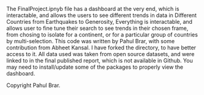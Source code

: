 The FinalProject.ipnyb file has a dashboard at the very end, which is interactable, and allows the users to see different trends in data in Different Countries from Earthquakes to Generosity, 
Everything is interactable, and allows user to fine tune their search to see trends in their chosen frame, from chosing to isolate for a continent, or for a particular group of countries by multi-selection. 
This code was written by Pahul Brar, with some contribution from Abheet Kansal. I have forked the directory, to have better access to it. All data used was taken from open source datasets, and were linked to in the final published report, which is not available in Github.
You may need to install/update some of the packages to properly view the dashboard.

Copyright Pahul Brar.
